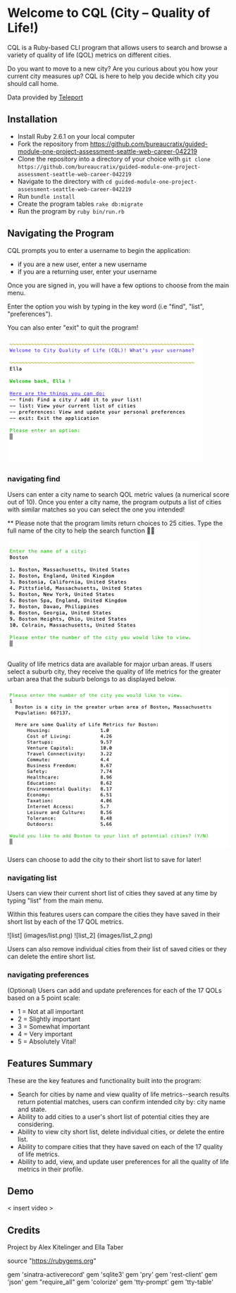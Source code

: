 # Welcome to CQL (City – Quality of Life!)


CQL is a Ruby-based CLI program that allows users to search and browse a variety of quality of life (QOL) metrics on different cities.

Do you want to move to a new city? Are you curious about you how your current city measures up? CQL is here to help you decide which city you should call home.

Data provided by [Teleport](https://developers.teleport.org )

## Installation

* Install Ruby 2.6.1 on your local computer
* Fork the repository from https://github.com/bureaucratix/guided-module-one-project-assessment-seattle-web-career-042219
* Clone the repository into a directory of your choice with
`git clone https://github.com/bureaucratix/guided-module-one-project-assessment-seattle-web-career-042219`
* Navigate to the directory with `cd guided-module-one-project-assessment-seattle-web-career-042219`
* Run `bundle install`
* Create the program tables `rake db:migrate`
* Run the program by `ruby bin/run.rb`


## Navigating the Program
CQL prompts you to enter a username to begin the application:
* if you are a new user, enter a new username
* if you are a returning user, enter your username

Once you are signed in, you will have a few options to choose from the main menu.

Enter the option you wish by typing in the key word (i.e "find", "list", "preferences").

You can also enter "exit" to quit the program!

<!-- #UPDATE THIS IMAGE!!!! -->
![main menu](images/main_menu.png)


### navigating find

Users can enter a city name to search QOL metric values (a numerical score out of 10). Once you enter a city name, the program outputs a list of cities with similar matches so you can select the one you intended!

 ** Please note that the program limits return choices to 25 cities. Type the full name of the city to help the search function 👍🏻


 ![city options](images/city_options.png)


Quality of life metrics data are available for major urban areas. If users select a suburb city, they receive the quality of life metrics for the greater urban area that the suburb belongs to as displayed below.

 ![qols](images/qols.png)

Users can choose to add the city to their short list to save for later!


### navigating list

Users can view their current short list of cities they saved at any time by typing "list" from the main menu.

Within this features users can compare the cities they have saved in their short list by each of the 17 QOL metrics.

![list] (images/list.png)
![list_2] (images/list_2.png)

Users can also remove individual cities from their list of saved cities or they can delete the entire short list.

### navigating preferences

(Optional)
Users can add and update preferences for each of the 17 QOLs based on a 5 point scale:

* 1 = Not at all important
* 2 = Slightly important
* 3 = Somewhat important
* 4 = Very important
* 5 = Absolutely Vital!

## Features Summary

These are the key features and functionality built into the program:

* Search for cities by name and view quality of life metrics--search results return potential matches, users can confirm intended city by: city name and state.
* Ability to add cities to a user's short list of potential cities they are considering.
* Ability to view city short list, delete individual cities, or delete the entire list.
* Ability to compare cities that they have saved on each of the 17 quality of life metrics.
* Ability to add, view, and update user preferences for all the quality of life metrics in their profile.

## Demo

< insert video >


## Credits
Project by Alex Kitelinger and Ella Taber

source "https://rubygems.org"

gem 'sinatra-activerecord'
gem 'sqlite3'
gem 'pry'
gem 'rest-client'
gem 'json'
gem "require_all"
gem 'colorize'
gem 'tty-prompt'
gem 'tty-table'

